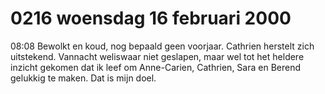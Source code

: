 # 0216 woensdag 16 februari 2000
08:08	Bewolkt en koud, nog bepaald geen voorjaar. Cathrien herstelt zich uitstekend. Vannacht weliswaar niet geslapen, maar wel tot het heldere inzicht gekomen dat ik leef om Anne-Carien, Cathrien, Sara en Berend gelukkig te maken. Dat is mijn doel.